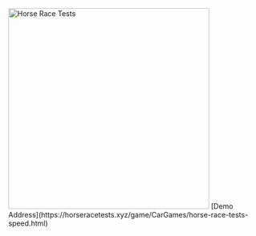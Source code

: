 <img src="https://horseracetests.xyz/images/horse-race-tests-speed1.png" alt="Horse Race Tests" width="400">
[Demo Address](https://horseracetests.xyz/game/CarGames/horse-race-tests-speed.html)
